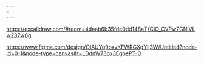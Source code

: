 ```yaml
---
~
---
```



https://excalidraw.com/#room=4daab6b35fde0dd148a7,fClO_CVPw7GNlVLw237w6g

https://www.figma.com/design/OlAUYq9oxvKFWRGXgYjj3W/Untitled?node-id=0-1&node-type=canvas&t=LDdnW73bx3EgpePT-0
